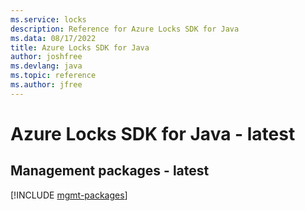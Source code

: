 ```yaml
---
ms.service: locks
description: Reference for Azure Locks SDK for Java
ms.data: 08/17/2022
title: Azure Locks SDK for Java
author: joshfree
ms.devlang: java
ms.topic: reference
ms.author: jfree
---
```

# Azure Locks SDK for Java - latest

## Management packages - latest
[!INCLUDE [mgmt-packages](locks-mgmt-index.md)]